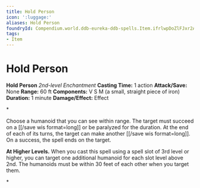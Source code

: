 ```yaml
---
title: Hold Person
icon: ':luggage:'
aliases: Hold Person
foundryId: Compendium.world.ddb-eureka-ddb-spells.Item.ifrlwpDoZlFJxr2A
tags:
- Item
---
```


# Hold Person

**Hold Person**
_2nd-level Enchantment_
**Casting Time:** 1 action
**Attack/Save:** None
**Range:** 60 ft
**Components:** V S M (a small, straight piece of iron)
**Duration:** 1 minute
**Damage/Effect:** Effect

*<p>Choose a humanoid that you can see within range. The target must succeed on a [[/save wis format=long]] or be paralyzed for the duration. At the end of each of its turns, the target can make another [[/save wis format=long]]. On a success, the spell ends on the target.

****At Higher Levels.**** When you cast this spell using a spell slot of 3rd level or higher, you can target one additional humanoid for each slot level above 2nd. The humanoids must be within 30 feet of each other when you target them.</p>*